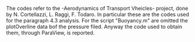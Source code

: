 The codes refer to the -Aerodynamics of Transport Vheicles- project, done by N. Cortellazzi, L. Raggi, F. Todaro. In particular these are the codes used for the paragraph 4.3 analysis. For the script "Buoyancy.m" are omitted the plotOverline data bof the pressure filed. Anyway the code used to obtain them, through ParaView, is reported. 
